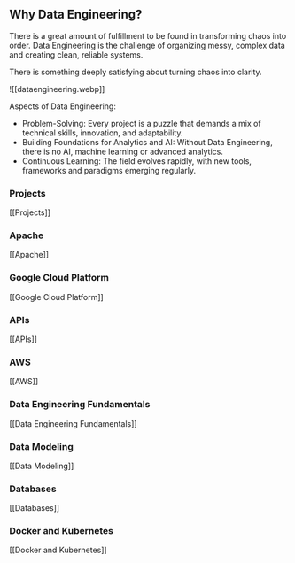 ## Why Data Engineering?
There is a great amount of fulfillment to be found in transforming chaos into order. Data Engineering is the challenge of organizing messy, complex data and creating clean, reliable systems. 

There is something deeply satisfying about turning chaos into clarity.

![[dataengineering.webp]]

Aspects of Data Engineering:
- Problem-Solving: Every project is a puzzle that demands a mix of technical skills, innovation, and adaptability.
- Building Foundations for Analytics and AI: Without Data Engineering, there is no AI, machine learning or advanced analytics. 
- Continuous Learning: The field evolves rapidly, with new tools, frameworks and paradigms emerging regularly. 
### Projects
[[Projects]]

### Apache
[[Apache]]

### Google Cloud Platform
[[Google Cloud Platform]]

### APIs
[[APIs]]

### AWS
[[AWS]]
### Data Engineering Fundamentals
[[Data Engineering Fundamentals]]


### Data Modeling
[[Data Modeling]]


### Databases
[[Databases]]


### Docker and Kubernetes
[[Docker and Kubernetes]]







